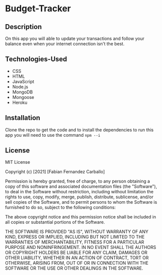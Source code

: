 # Budget-Tracker  

## Description  

On this app you will able to update your transactions and follow your balance even when your internet connection isn't the best.  

## Technologies-Used  

- CSS
- HTML
- JavaScript
- Node.js
- MongoDB
- Mongoose
- Heroku  

## Installation  

Clone the repo to get the code and to install the dependencies to run this app you will need to use the command `npm --i` 

## License  

MIT License

Copyright (c) [2021] [Fabian Fernandez Carballo]

Permission is hereby granted, free of charge, to any person obtaining a copy of this software and associated documentation files (the "Software"), to deal in the Software without restriction, including without limitation the rights to use, copy, modify, merge, publish, distribute, sublicense, and/or sell copies of the Software, and to permit persons to whom the Software is furnished to do so, subject to the following conditions:

The above copyright notice and this permission notice shall be included in all copies or substantial portions of the Software.

THE SOFTWARE IS PROVIDED "AS IS", WITHOUT WARRANTY OF ANY KIND, EXPRESS OR IMPLIED, INCLUDING BUT NOT LIMITED TO THE WARRANTIES OF MERCHANTABILITY, FITNESS FOR A PARTICULAR PURPOSE AND NONINFRINGEMENT. IN NO EVENT SHALL THE AUTHORS OR COPYRIGHT HOLDERS BE LIABLE FOR ANY CLAIM, DAMAGES OR OTHER LIABILITY, WHETHER IN AN ACTION OF CONTRACT, TORT OR OTHERWISE, ARISING FROM, OUT OF OR IN CONNECTION WITH THE SOFTWARE OR THE USE OR OTHER DEALINGS IN THE SOFTWARE.
